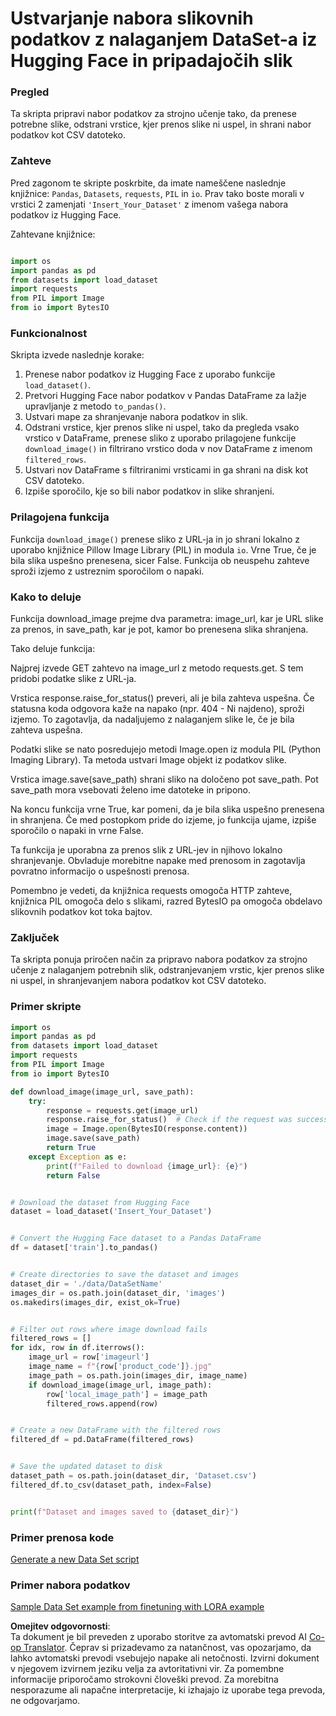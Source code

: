<!--
CO_OP_TRANSLATOR_METADATA:
{
  "original_hash": "3cd0b727945d57998f1096763df56a84",
  "translation_date": "2025-07-17T05:52:56+00:00",
  "source_file": "md/03.FineTuning/CreatingSampleData.md",
  "language_code": "sl"
}
-->
# Ustvarjanje nabora slikovnih podatkov z nalaganjem DataSet-a iz Hugging Face in pripadajočih slik


### Pregled

Ta skripta pripravi nabor podatkov za strojno učenje tako, da prenese potrebne slike, odstrani vrstice, kjer prenos slike ni uspel, in shrani nabor podatkov kot CSV datoteko.

### Zahteve

Pred zagonom te skripte poskrbite, da imate nameščene naslednje knjižnice: `Pandas`, `Datasets`, `requests`, `PIL` in `io`. Prav tako boste morali v vrstici 2 zamenjati `'Insert_Your_Dataset'` z imenom vašega nabora podatkov iz Hugging Face.

Zahtevane knjižnice:

```python

import os
import pandas as pd
from datasets import load_dataset
import requests
from PIL import Image
from io import BytesIO
```

### Funkcionalnost

Skripta izvede naslednje korake:

1. Prenese nabor podatkov iz Hugging Face z uporabo funkcije `load_dataset()`.
2. Pretvori Hugging Face nabor podatkov v Pandas DataFrame za lažje upravljanje z metodo `to_pandas()`.
3. Ustvari mape za shranjevanje nabora podatkov in slik.
4. Odstrani vrstice, kjer prenos slike ni uspel, tako da pregleda vsako vrstico v DataFrame, prenese sliko z uporabo prilagojene funkcije `download_image()` in filtrirano vrstico doda v nov DataFrame z imenom `filtered_rows`.
5. Ustvari nov DataFrame s filtriranimi vrsticami in ga shrani na disk kot CSV datoteko.
6. Izpiše sporočilo, kje so bili nabor podatkov in slike shranjeni.

### Prilagojena funkcija

Funkcija `download_image()` prenese sliko z URL-ja in jo shrani lokalno z uporabo knjižnice Pillow Image Library (PIL) in modula `io`. Vrne True, če je bila slika uspešno prenesena, sicer False. Funkcija ob neuspehu zahteve sproži izjemo z ustreznim sporočilom o napaki.

### Kako to deluje

Funkcija download_image prejme dva parametra: image_url, kar je URL slike za prenos, in save_path, kar je pot, kamor bo prenesena slika shranjena.

Tako deluje funkcija:

Najprej izvede GET zahtevo na image_url z metodo requests.get. S tem pridobi podatke slike z URL-ja.

Vrstica response.raise_for_status() preveri, ali je bila zahteva uspešna. Če statusna koda odgovora kaže na napako (npr. 404 - Ni najdeno), sproži izjemo. To zagotavlja, da nadaljujemo z nalaganjem slike le, če je bila zahteva uspešna.

Podatki slike se nato posredujejo metodi Image.open iz modula PIL (Python Imaging Library). Ta metoda ustvari Image objekt iz podatkov slike.

Vrstica image.save(save_path) shrani sliko na določeno pot save_path. Pot save_path mora vsebovati želeno ime datoteke in pripono.

Na koncu funkcija vrne True, kar pomeni, da je bila slika uspešno prenesena in shranjena. Če med postopkom pride do izjeme, jo funkcija ujame, izpiše sporočilo o napaki in vrne False.

Ta funkcija je uporabna za prenos slik z URL-jev in njihovo lokalno shranjevanje. Obvladuje morebitne napake med prenosom in zagotavlja povratno informacijo o uspešnosti prenosa.

Pomembno je vedeti, da knjižnica requests omogoča HTTP zahteve, knjižnica PIL omogoča delo s slikami, razred BytesIO pa omogoča obdelavo slikovnih podatkov kot toka bajtov.



### Zaključek

Ta skripta ponuja priročen način za pripravo nabora podatkov za strojno učenje z nalaganjem potrebnih slik, odstranjevanjem vrstic, kjer prenos slike ni uspel, in shranjevanjem nabora podatkov kot CSV datoteko.

### Primer skripte

```python
import os
import pandas as pd
from datasets import load_dataset
import requests
from PIL import Image
from io import BytesIO

def download_image(image_url, save_path):
    try:
        response = requests.get(image_url)
        response.raise_for_status()  # Check if the request was successful
        image = Image.open(BytesIO(response.content))
        image.save(save_path)
        return True
    except Exception as e:
        print(f"Failed to download {image_url}: {e}")
        return False


# Download the dataset from Hugging Face
dataset = load_dataset('Insert_Your_Dataset')


# Convert the Hugging Face dataset to a Pandas DataFrame
df = dataset['train'].to_pandas()


# Create directories to save the dataset and images
dataset_dir = './data/DataSetName'
images_dir = os.path.join(dataset_dir, 'images')
os.makedirs(images_dir, exist_ok=True)


# Filter out rows where image download fails
filtered_rows = []
for idx, row in df.iterrows():
    image_url = row['imageurl']
    image_name = f"{row['product_code']}.jpg"
    image_path = os.path.join(images_dir, image_name)
    if download_image(image_url, image_path):
        row['local_image_path'] = image_path
        filtered_rows.append(row)


# Create a new DataFrame with the filtered rows
filtered_df = pd.DataFrame(filtered_rows)


# Save the updated dataset to disk
dataset_path = os.path.join(dataset_dir, 'Dataset.csv')
filtered_df.to_csv(dataset_path, index=False)


print(f"Dataset and images saved to {dataset_dir}")
```

### Primer prenosa kode  
[Generate a new Data Set script](../../../../code/04.Finetuning/generate_dataset.py)

### Primer nabora podatkov  
[Sample Data Set example from finetuning with LORA example](../../../../code/04.Finetuning/olive-ort-example/dataset/dataset-classification.json)

**Omejitev odgovornosti**:  
Ta dokument je bil preveden z uporabo storitve za avtomatski prevod AI [Co-op Translator](https://github.com/Azure/co-op-translator). Čeprav si prizadevamo za natančnost, vas opozarjamo, da lahko avtomatski prevodi vsebujejo napake ali netočnosti. Izvirni dokument v njegovem izvirnem jeziku velja za avtoritativni vir. Za pomembne informacije priporočamo strokovni človeški prevod. Za morebitna nesporazume ali napačne interpretacije, ki izhajajo iz uporabe tega prevoda, ne odgovarjamo.